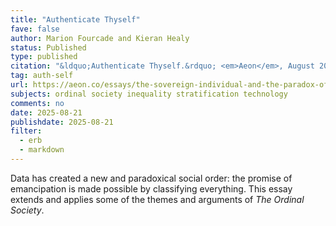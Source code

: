 ```yaml
---
title: "Authenticate Thyself"
fave: false
author: Marion Fourcade and Kieran Healy
status: Published
type: published
citation: "&ldquo;Authenticate Thyself.&rdquo; <em>Aeon</em>, August 2025." 
tag: auth-self
url: https://aeon.co/essays/the-sovereign-individual-and-the-paradox-of-the-digital-age
subjects: ordinal society inequality stratification technology
comments: no
date: 2025-08-21
publishdate: 2025-08-21
filter:
  - erb
  - markdown
---
```


Data has created a new and paradoxical social order: the promise of emancipation is made possible by classifying everything. This essay extends and applies some of the themes and arguments of _The Ordinal Society_.
